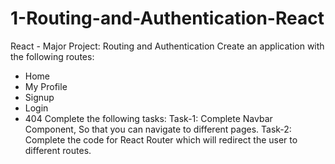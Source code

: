 # 1-Routing-and-Authentication-React

React - Major Project: Routing and Authentication
Create an application with the following routes:
- Home
- My Profile
- Signup
- Login
- 404
Complete the following tasks:
Task-1: Complete Navbar Component, So that you can navigate to different pages.
Task-2: Complete the code for React Router which will redirect the user to different routes.
